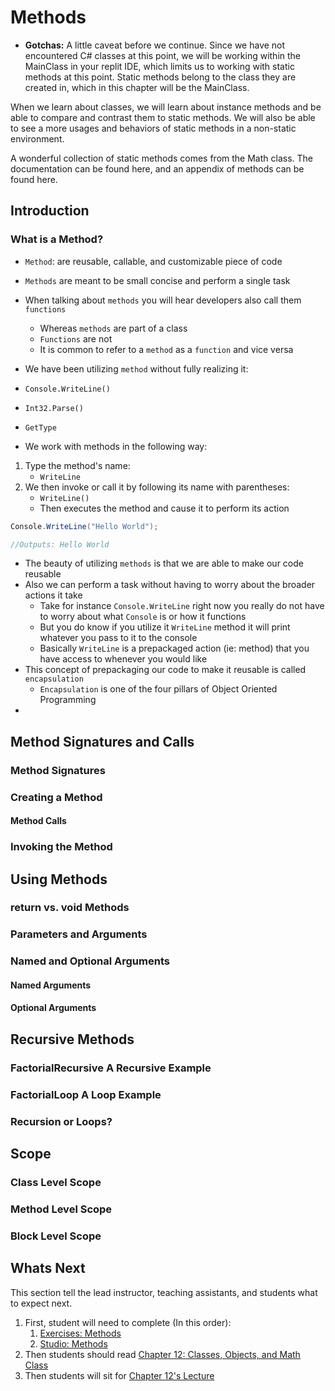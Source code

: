 # Methods
* **Gotchas:**
A little caveat before we continue. Since we have not encountered C# classes at this point, we will be working within the MainClass in your replit IDE, which limits us to working with static methods at this point. Static methods belong to the class they are created in, which in this chapter will be the MainClass.

When we learn about classes, we will learn about instance methods and be able to compare and contrast them to static methods. We will also be able to see a more usages and behaviors of static methods in a non-static environment.

A wonderful collection of static methods comes from the Math class. The documentation can be found here, and an appendix of methods can be found here.
## Introduction
### What is a Method?
* `Method`: are reusable, callable, and customizable piece of code
* `Methods` are meant to be small concise and perform a single task
* When talking about `methods` you will hear developers also call them `functions`
  * Whereas `methods` are part of a class
  * `Functions` are not
  * It is common to refer to a `method` as a `function` and vice versa
* We have been utilizing `method` without fully realizing it:
* `Console.WriteLine()`
* `Int32.Parse()`
* `GetType`


* We work with methods in the following way:
1. Type the method's name:
   * `WriteLine`
2. We then invoke or call it by following its name with parentheses:
   * `WriteLine()`
   * Then executes the method and cause it to perform its action
```C#
Console.WriteLine("Hello World");

//Outputs: Hello World
```
* The beauty of utilizing `methods` is that we are able to make our code reusable
* Also we can perform a task without having to worry about the broader actions it take
  * Take for instance `Console.WriteLine` right now you really do not have to worry about what `Console` is or how it functions
  * But you do know if you utilize it `WriteLine` method it will print whatever you pass to it to the console
  * Basically `WriteLine` is a prepackaged action (ie: method) that you have access to whenever you would like
* This concept of prepackaging our code to make it reusable is called `encapsulation`
  * `Encapsulation` is one of the four pillars of Object Oriented Programming
* 

## Method Signatures and Calls
### Method Signatures
### Creating a Method
#### Method Calls
### Invoking the Method
## Using Methods
### return vs. void Methods
### Parameters and Arguments
### Named and Optional Arguments
#### Named Arguments
#### Optional Arguments
## Recursive Methods
### FactorialRecursive A Recursive Example
### FactorialLoop A Loop Example
### Recursion or Loops?
## Scope
### Class Level Scope
### Method Level Scope
### Block Level Scope

## Whats Next
This section tell the lead instructor, teaching assistants, and students what to expect next.

1. First, student will need to complete (In this order):
   1. [Exercises: Methods](https://education.launchcode.org/intro-to-programming-csharp/chapters/methods/exercises.html)
   2. [Studio: Methods](https://education.launchcode.org/intro-to-programming-csharp/chapters/methods/studio.html)
2. Then students should read [Chapter 12: Classes, Objects, and Math Class](https://education.launchcode.org/intro-to-programming-csharp/chapters/classes-objects-math/index.html)
3. Then students will sit for [Chapter 12's Lecture](./chapter-12-classes-objects-and-math-class.md)